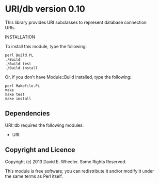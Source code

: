 URI/db version 0.10
===================

This library provides URI subclasses to represent database connection
URIs.

INSTALLATION

To install this module, type the following:

    perl Build.PL
    ./Build
    ./Build test
    ./Build install

Or, if you don't have Module::Build installed, type the following:

    perl Makefile.PL
    make
    make test
    make install

Dependencies
------------

URI::db requires the following modules:

* URI

Copyright and Licence
---------------------

Copyright (c) 2013 David E. Wheeler. Some Rights Reserved.

This module is free software; you can redistribute it and/or modify it under
the same terms as Perl itself.
